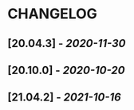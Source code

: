 # CHANGELOG


## [20.04.3] - _2020-11-30_

## [20.10.0] - _2020-10-20_

## [21.04.2] - _2021-10-16_

